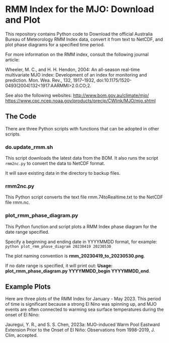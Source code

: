 # RMM Index for the MJO: Download and Plot

This repository contains Python code to Download the official Australia Bureau of Meteorology RMM Index data, convert it from text to NetCDF, and plot phase diagrams for a specified time period.

For more information on the RMM index, consult the following journal article:

Wheeler, M. C., and H. H. Hendon, 2004: An all-season real-time multivariate MJO index: Development of an index for monitoring and prediction. Mon. Wea. Rev., 132, 1917–1932, doi:10.1175/1520-0493(2004)132<1917:AARMMI>2.0.CO;2.

See also the following websites:
http://www.bom.gov.au/climate/mjo/
https://www.cpc.ncep.noaa.gov/products/precip/CWlink/MJO/mjo.shtml


## The Code

There are three Python scripts with functions that can be adopted in other scripts.

### do.update_rmm.sh

This script downloads the latest data from the BOM. It also runs the script `rmm2nc.py` to convert the data to NetCDF format.

It will save existing data in the directory to backup files.

### rmm2nc.py

This Python script converts the text file rmm.74toRealtime.txt to
the NetCDF file rmm.nc.

### plot_rmm_phase_diagram.py

This Python function and script plots a RMM Index phase diagram
for the date range specified.

Specify a beginning and ending date in YYYYMMDD format, for example:
`python plot_rmm_phase_diagram 20230419 20230530`

The plot naming convention is **rmm_20230419_to_20230530.png**.

If no date range is specified, it will print out:
**Usage: plot_rmm_phase_diagram.py YYYYMMDD_begin YYYYMMDD_end**.


## Example Plots

Here are three plots of the RMM Index for January - May 2023. This period of time is significant because a strong El Nino was spinning up, and MJO events are often connected to warming sea surface temperatures during the onset of El Nino:

Jauregui, Y. R., and S. S. Chen, 2023a: MJO-induced Warm Pool Eastward Extension Prior to the Onset of El Niño: Observations from 1998-2019, J. Clim, accepted. 



